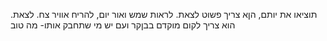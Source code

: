 

תוציאו את יותם, הןא צריך פשוט לצאת. לראות שמש ואור יום, להריח אוויר צח. לצאת.
הוא צריך לקום מוקדם בבןקר
ועם יש מי שתחבק אותו- מה טוב